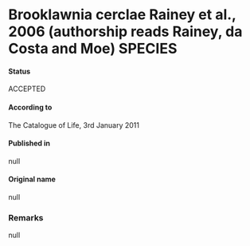 Brooklawnia cerclae Rainey et al., 2006 (authorship reads Rainey, da Costa and Moe) SPECIES
=======

#### Status
ACCEPTED

#### According to
The Catalogue of Life, 3rd January 2011

#### Published in
null

#### Original name
null

### Remarks
null